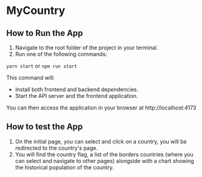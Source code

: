 # MyCountry

## How to Run the App

1. Navigate to the root folder of the project in your terminal.
2. Run one of the following commands:

`yarn start` or `npm run start`

This command will:
- Install both frontend and backend dependencies.
- Start the API server and the frontend application.

You can then access the application in your browser at http://localhost:4173

## How to test the App

1. On the initial page, you can select and click on a country, you will be redirected to the country's page.
2. You will find the country flag, a list of the borders countries (where you can select and navigate to other pages) alongside with a chart showing the historical population of the country.